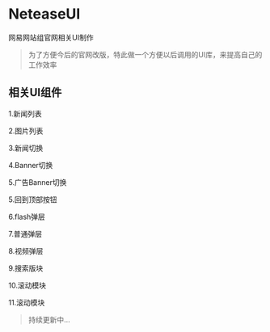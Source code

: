 NeteaseUI
=========

网易网站组官网相关UI制作
 <blockquote>为了方便今后的官网改版，特此做一个方便以后调用的UI库，来提高自己的工作效率</blockquote>


**相关UI组件**
--------------------

 1.新闻列表

 2.图片列表

 3.新闻切换

 4.Banner切换

 5.广告Banner切换

 5.回到顶部按钮

 6.flash弹层

 7.普通弹层

 8.视频弹层

 9.搜索版块

 10.滚动模块

 11.滚动模块

 >持续更新中...
